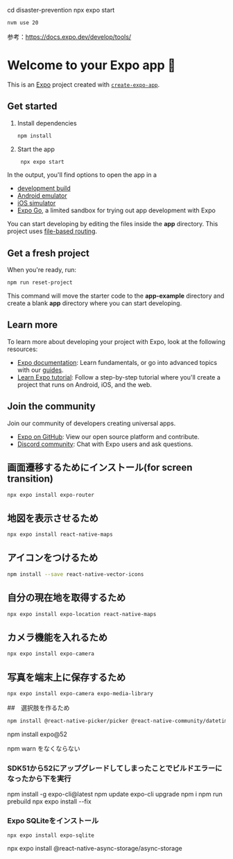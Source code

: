 cd disaster-prevention
npx expo start

```bash
nvm use 20
```

参考：https://docs.expo.dev/develop/tools/


# Welcome to your Expo app 👋

This is an [Expo](https://expo.dev) project created with [`create-expo-app`](https://www.npmjs.com/package/create-expo-app).

## Get started

1. Install dependencies

   ```bash
   npm install
   ```

2. Start the app

   ```bash
    npx expo start
   ```

In the output, you'll find options to open the app in a

- [development build](https://docs.expo.dev/develop/development-builds/introduction/)
- [Android emulator](https://docs.expo.dev/workflow/android-studio-emulator/)
- [iOS simulator](https://docs.expo.dev/workflow/ios-simulator/)
- [Expo Go](https://expo.dev/go), a limited sandbox for trying out app development with Expo

You can start developing by editing the files inside the **app** directory. This project uses [file-based routing](https://docs.expo.dev/router/introduction).

## Get a fresh project

When you're ready, run:

```bash
npm run reset-project
```

This command will move the starter code to the **app-example** directory and create a blank **app** directory where you can start developing.

## Learn more

To learn more about developing your project with Expo, look at the following resources:

- [Expo documentation](https://docs.expo.dev/): Learn fundamentals, or go into advanced topics with our [guides](https://docs.expo.dev/guides).
- [Learn Expo tutorial](https://docs.expo.dev/tutorial/introduction/): Follow a step-by-step tutorial where you'll create a project that runs on Android, iOS, and the web.

## Join the community

Join our community of developers creating universal apps.

- [Expo on GitHub](https://github.com/expo/expo): View our open source platform and contribute.
- [Discord community](https://chat.expo.dev): Chat with Expo users and ask questions.



## 画面遷移するためにインストール(for screen transition)
```bash
npx expo install expo-router  
```

## 地図を表示させるため
```bash
npx expo install react-native-maps
```

## アイコンをつけるため
```bash
npm install --save react-native-vector-icons 
```

## 自分の現在地を取得するため
```bash
npx expo install expo-location react-native-maps
```

## カメラ機能を入れるため
```bash
npx expo install expo-camera
```

## 写真を端末上に保存するため
```bash
npx expo install expo-camera expo-media-library
```

##　選択肢を作るため
```bash
npm install @react-native-picker/picker @react-native-community/datetimepicker
```

npm install expo@52

npm warn をなくならない

### SDK51から52にアップグレードしてしまったことでビルドエラーになったから下を実行
npm install -g expo-cli@latest
npm update
expo-cli upgrade
npm i
npm run prebuild
npx expo install --fix

### Expo SQLiteをインストール
```bssh
npx expo install expo-sqlite
```

npx expo install @react-native-async-storage/async-storage

